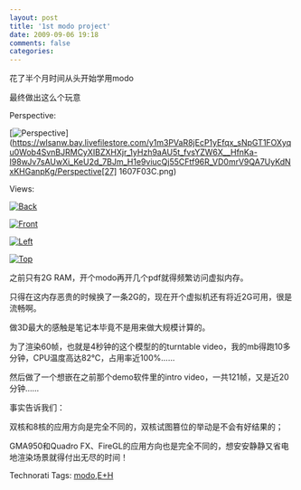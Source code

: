 ```yaml
---
layout: post
title: '1st modo project'
date: 2009-09-06 19:18
comments: false
categories: 
---
```

    

花了半个月时间从头开始学用modo

最终做出这么个玩意

Perspective:

[![Perspective](https://wlsanw.bay.livefilestore.com/y1mQiONMjDwG9YXsdDhVwCIlJI9l1QQTjNrAoOk--wSzUzYHcG6WNT-dxLTiD7PMd4Bk4LGzihLiygRPNZSlf0XbxjmdS0NGRsErKXT7iLAh5P6zK1Q5D075Y4htRn3UPam1BHF4OPSAsMLi9uhvIVkQg/Perspective_thumb[25].png)](https://wlsanw.bay.livefilestore.com/y1m3PVaR8jEcP1yEfqx_sNpGT1FOXyqu0Wob4SvnBJRMCyXIBZXHXjr_1yHzh9aAU5t_fvsYZW6X__HfnKa-I98wJv7sAUwXi_KeU2d_7BJm_H1e9viucQj55CFtf96R_VD0mrV9QA7UyKdNxKHGanpKg/Perspective[27] 1607F03C.png)

Views:

[![Back](https://wlsanw.bay.livefilestore.com/y1myn7kuigvimZ9FlyDhKO7KYApbkFoPjTkUgAHD_MTZkFSA7ScowZ1KBm6OMkjtRy-D6371uolMQr0IY38SigHuyw8XWWscgBIATjK2j9CYw4vS7-PLduozv897Le7lyaYpX9lQT81l1uuDl7gmfjh3g/Back_thumb.png)](https://wlsanw.bay.livefilestore.com/y1mx8RhMbbYQyJTPp1v08xMC76mb5ZHXlKR68HEl54u4ZveQD2Ae48uvGVqWpz6TcalbsiufTAZ-P-azjhuPUEijcLItoTZObUy2bYvyEqWYEMs34Co-y7YwRPJvs7KTvmOtbKaW28LRVw74SF71_-fYw/Back[2].png)

[![Front](https://wlsanw.bay.livefilestore.com/y1mUUevpdB3E0NGXmfvLD_1lahMTUjoXiihGwMsXf3faqF-shwmo8QTiStxgtgJFoBc6PFzigi4tJhUIVch0LjUFfWRJ_awP97HzZW4YyfKCNioxHg-7NzmsWmXHvf7YaIxkhDxMi3eoIEinVD9zep_kQ/Front_thumb.png)](https://wlsanw.bay.livefilestore.com/y1mtAbZ6cWJlTQTtqFRsvzBPo3hzMs7x08Ut4qSWRvx6FnJCd8aFHxE268xpLASF94vJKqmTULmvQ6St6klnvo2kY-RIicmMcx-Wq9EqLqsovLDrVazhrlSHWU99Yw0mpy8sEhXKOcN0PGWFFAFteNVMQ/Front[2].png)

[![Left](https://wlsanw.bay.livefilestore.com/y1mI3QdZYEH4p0EwBrMajH_N6f9nvKNNksqNN8JQr-zS5eP8I_UCC0fSDemtC9JUsmhf-8WWah2SgACgrBeP9XT9jeMiZXGQ6wi3YLap56vXbkhozNmmj_iOX067WjYfFcBWh4p5wmCLXlVFVRzWBp8sg/Left_thumb.png)](https://wlsanw.bay.livefilestore.com/y1mwS2xIEST8ClEBbgQ6u_rL3q6VOjuT9fBRsLHkMLmpCpyukzbxBF6rUscb8ymYBW2_m-cBubb29Gg0-7a0PqQ0uVskPKJ-YIKk-43r0kSPlw3qc7eW8QUrz22gDGl-_fdHYtuEvsfLqnTqkblL-EN6A/Left[2].png)

[![Top](https://wlsanw.bay.livefilestore.com/y1mtBes1X86tE5XcgEnTJJVMBitUYxA1kzT47Xn40uEiH102W-RUsJ47nlYIkVOgzGzAr0ooN9-4iBnafeBsC6IoOhjkHwVpJQGxy2isyF_81Gu0zb_JbZqugIQ2h87UDZ6RS9NjZ_S0eoC9i9dtYjcRA/Top_thumb.png)](https://wlsanw.bay.livefilestore.com/y1moCy1i_ElvrEcx7_OQSUHyaJNYd4I940dQjtA94qt0NnMTlNIs76UfABo2hCRFFx4O3UD0322D4gecMJ4AenJ4z8coM0LgzGHf72o8jfSW8OGOKGXg1eZznHmD8vAbfUMX2z5yF-PHUVdDYHcjjb9vw/Top[2].png)

之前只有2G RAM，开个modo再开几个pdf就得频繁访问虚拟内存。

只得在这内存恶贵的时候换了一条2G的，现在开个虚拟机还有将近2G可用，很是流畅啊。

做3D最大的感触是笔记本毕竟不是用来做大规模计算的。

为了渲染60帧，也就是4秒钟的这个模型的的turntable video，我的mb得跑10多分钟，CPU温度高达82℃，占用率近100%……

然后做了一个想嵌在之前那个demo软件里的intro video，一共121帧，又是近20分钟……

事实告诉我们：

双核和8核的应用方向是完全不同的，双核试图篡位的举动是不会有好结果的；

GMA950和Quadro FX、FireGL的应用方向也是完全不同的，想安安静静又省电地渲染场景就得付出无尽的时间！

Technorati Tags: [modo](http://technorati.com/tags/modo),[E+H](http://technorati.com/tags/E%2bH)
